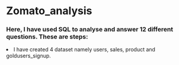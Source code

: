 # Zomato_analysis

### Here, I have used SQL to analyse and answer 12 different questions. These are steps:
<li> I have created 4 dataset namely users, sales, product and goldusers_signup. </li>
